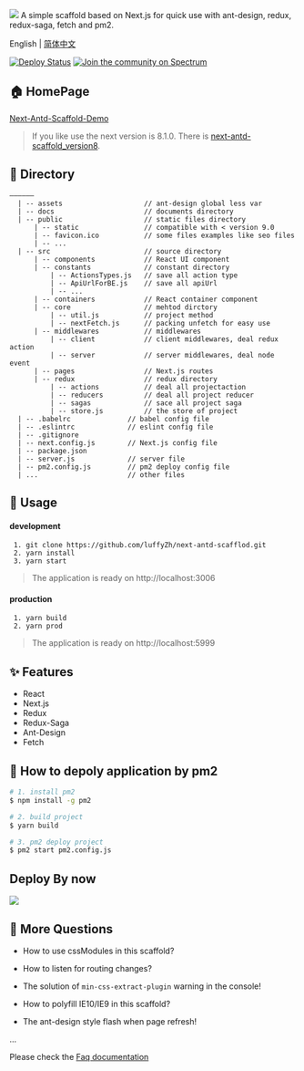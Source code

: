 ![](https://user-gold-cdn.xitu.io/2019/1/26/16889da2c2c4c0ac?imageView2/1/w/1304/h/734/q/85/interlace/1)
A simple scaffold based on Next.js for quick use with ant-design, redux, redux-saga, fetch and pm2.

English | [简体中文](./README_zh_CN.md)

[![Deploy Status](https://circleci.com/gh/zeit/now-desktop.svg?style=shield)](https://next-antd-scaffold.luffyzh.now.sh/)
[![Join the community on Spectrum](https://withspectrum.github.io/badge/badge.svg)](https://spectrum.chat/zeit)

## 🏠 HomePage

[Next-Antd-Scaffold-Demo](https://next-antd-scaffold.luffyzh.now.sh/)

> If you like use the next version is 8.1.0. There is [next-antd-scaffold_version8](https://github.com/luffyZh/next-antd-scaffold/tree/v1.0).

## 📁 Directory

```
——————
  | -- assets                    // ant-design global less var
  | -- docs                      // documents directory
  | -- public                    // static files directory
      | -- static                // compatible with < version 9.0
      | -- favicon.ico           // some files examples like seo files
      | -- ...
  | -- src                       // source directory
      | -- components            // React UI component
      | -- constants             // constant directory
          | -- ActionsTypes.js   // save all action type
          | -- ApiUrlForBE.js    // save all apiUrl
          | -- ...
      | -- containers            // React container component
      | -- core                  // mehtod dirctory
          | -- util.js           // project method
          | -- nextFetch.js      // packing unfetch for easy use
      | -- middlewares           // middlewares
          | -- client            // client middlewares, deal redux action
          | -- server            // server middlewares, deal node event
      | -- pages                 // Next.js routes
      | -- redux                 // redux directory
          | -- actions           // deal all projectaction
          | -- reducers          // deal all project reducer
          | -- sagas             // sace all project saga
          | -- store.js          // the store of project
  | -- .babelrc              // babel config file
  | -- .eslintrc             // eslint config file
  | -- .gitignore
  | -- next.config.js        // Next.js config file
  | -- package.json
  | -- server.js             // server file
  | -- pm2.config.js         // pm2 deploy config file
  | ...                      // other files
```

## 🔨 Usage

#### development

```
 1. git clone https://github.com/luffyZh/next-antd-scafflod.git
 2. yarn install
 3. yarn start
```

> The application is ready on http://localhost:3006

#### production

```
 1. yarn build
 2. yarn prod
```

> The application is ready on http://localhost:5999

## ✨ Features

- React
- Next.js
- Redux
- Redux-Saga
- Ant-Design
- Fetch

## 🙊 How to depoly application by pm2

```bash
# 1. install pm2
$ npm install -g pm2

# 2. build project
$ yarn build

# 3. pm2 deploy project
$ pm2 start pm2.config.js
```

## Deploy By now

<a target='__blank' href='https://zeit.co/now'><img src='https://avatars3.githubusercontent.com/in/8329?s=60&u=35934eb25f938206da3c68530ac900e2717abbc3&v=4' /></a>

## 🤔️ More Questions

- How to use cssModules in this scaffold?

- How to listen for routing changes?

- The solution of `min-css-extract-plugin` warning in the console!

- How to polyfill IE10/IE9 in this scaffold?

- The ant-design style flash when page refresh!

...

Please check the [Faq documentation](./docs/FAQ.md)
